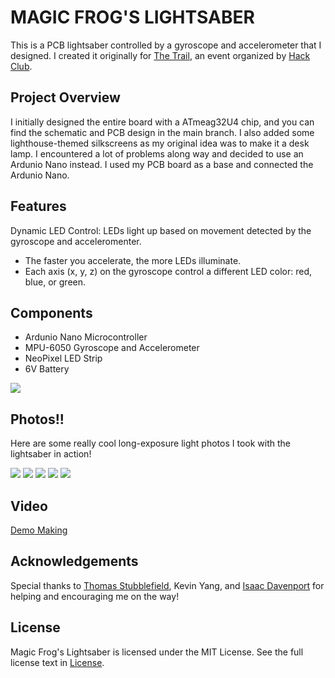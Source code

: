 # MAGIC FROG'S LIGHTSABER

This is a PCB lightsaber controlled by a gyroscope and accelerometer that I designed. I created it originally for [The Trail](https://github.com/hackclub/the-trail), an event organized by [Hack Club](https://github.com/hackclub). 

## Project Overview
I initially designed the entire board with a ATmeag32U4 chip, and you can find the schematic and PCB design in the main branch. I also added some lighthouse-themed silkscreens as my original idea was to make it a desk lamp. I encountered a lot of problems along way and decided to use an Ardunio Nano instead. I used my PCB board as a base and connected the Ardunio Nano. 

## Features
Dynamic LED Control: LEDs light up based on movement detected by the gyroscope and acceleromenter.
- The faster you accelerate, the more LEDs illuminate.
- Each axis (x, y, z) on the gyroscope control a different LED color: red, blue, or green.

## Components
- Ardunio Nano Microcontroller
- MPU-6050 Gyroscope and Accelerometer
- NeoPixel LED Strip
- 6V Battery

![](https://github.com/themagicfrog/lightsaber/blob/main/pcbphotos/pcbphoto2.JPG )

## Photos!!
Here are some really cool long-exposure light photos I took with the lightsaber in action!

![](https://github.com/themagicfrog/lightsaber/blob/main/demophotos/demophoto1.JPG)
![](https://github.com/themagicfrog/lightsaber/blob/main/demophotos/demophoto2.JPG)
![](https://github.com/themagicfrog/lightsaber/blob/main/demophotos/demophoto3.JPG)
![](https://github.com/themagicfrog/lightsaber/blob/main/demophotos/demophoto4.JPG)
![](https://github.com/themagicfrog/lightsaber/blob/main/demophotos/demophoto5.JPG)

## Video
[Demo](https://youtu.be/aVmNQV3bQB4)[ Making](https://youtu.be/FEkJ6_g3jb8)

## Acknowledgements
Special thanks to [Thomas Stubblefield](https://github.com/serenityUX), Kevin Yang, and [Isaac Davenport](https://isaacdavenport.com/) for helping and encouraging me on the way!

## License
Magic Frog's Lightsaber is licensed under the MIT License. See the full license text in [License](https://github.com/themagicfrog/lightsaber/blob/main/LICENSE).
